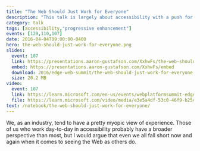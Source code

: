 ```yaml
---
title: "The Web Should Just Work for Everyone"
description: "This talk is largely about accessibility with a push for thinking about the future of the interface and how considering accessibility now will help us prepare for a world of “headless UIs”."
category: talk
tags: [accessibility,"progressive enhancement"]
events: [129,110,107]
date: 2016-04-04T09:00:00-0400
hero: the-web-should-just-work-for-everyone.png
slides:
  event: 107
  link: https://presentations.aaron-gustafson.com/XxhwFs/the-web-should-just-work-for-everyone
  embed: https://presentations.aaron-gustafson.com/XxhwFs/embed
  download: 2016/edge-web-summit/the-web-should-just-work-for-everyone.pdf
  size: 20.2 MB
video:
  event: 107
  link: https://learn.microsoft.com/en-us/events/webplatformsummit-edgesummit2016/es1612
  file: https://learn.microsoft.com/video/media/e3e5a4df-53c0-46f9-b25c-975c7b6b72d3/es1612inclusivedesign_high.mp4
text: /notebook/the-web-should-just-work-for-everyone/
---
```


We, as an industry, tend to have a pretty myopic view of experience. Those of us who work day-to-day in accessibility probably have a broader perspective than most, but I would argue that even we all fall short now and again when it comes to seeing the Web as others do.

